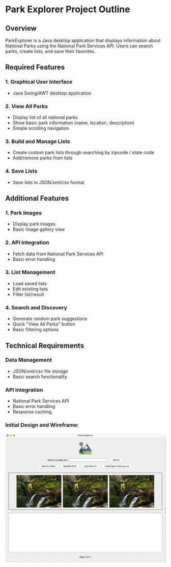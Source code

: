 # Park Explorer Project Outline

## Overview
ParkExplorer is a Java desktop application that displays information about National Parks using the National Park Services API. Users can search parks, create lists, and save their favorites.

## Required Features

### 1. Graphical User Interface
- Java Swing/AWT desktop application

### 2. View All Parks
- Display list of all national parks
- Show basic park information (name, location, description)
- Simple scrolling navigation

### 3. Build and Manage Lists
- Create custom park lists through searching by zipcode / state code
- Add/remove parks from lists

### 4. Save Lists
- Save lists in JSON/xml/csv format

## Additional Features

### 1. Park Images
- Display park images
- Basic image gallery view

### 2. API Integration
- Fetch data from National Park Services API
- Basic error handling

### 3. List Management
- Load saved lists
- Edit existing lists
- Filter list/result
### 4. Search and Discovery
- Generate random park suggestions
- Quick "View All Parks" button
- Basic filtering options

## Technical Requirements

### Data Management
- JSON/xml/csv file storage
- Basic search functionality

### API Integration
- National Park Services API
- Basic error handling
- Response caching

### Initial Design and Wireframe:
![Wireframe](./wireframe.png)



